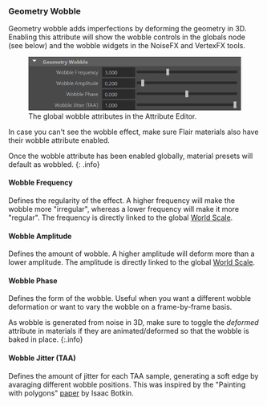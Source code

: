 ### Geometry Wobble
Geometry wobble adds imperfections by deforming the geometry in 3D. Enabling this attribute will show the wobble controls in the globals node (see below) and the wobble widgets in the NoiseFX and VertexFX tools.

<figure class="aio-ui">
	<img src="/media/effects/wobble/wobble-attrs.png" alt="Global wobble attributes in the Attribute Editor">
	<figcaption>The global wobble attributes in the Attribute Editor.</figcaption>
</figure>

In case you can't see the wobble effect, make sure Flair materials also have their wobble attribute enabled.

Once the wobble attribute has been enabled globally, material presets will default as wobbled.
{: .info}

#### Wobble Frequency
Defines the regularity of the effect. A higher frequency will make the wobble more "irregular", whereas a lower frequency will make it more "regular". The frequency is directly linked to the global [World Scale](/flair/getting-started/globals/#world-scale).

#### Wobble Amplitude
Defines the amount of wobble. A higher amplitude will deform more than a lower amplitude. The amplitude is directly linked to the global [World Scale](/flair/getting-started/globals/#world-scale).

#### Wobble Phase
Defines the form of the wobble. Useful when you want a different wobble deformation or want to vary the wobble on a frame-by-frame basis.

As wobble is generated from noise in 3D, make sure to toggle the *deformed* attribute in materials if they are animated/deformed so that the wobble is baked in place.
{:.info}

#### Wobble Jitter (TAA)
Defines the amount of jitter for each TAA sample, generating a soft edge by avaraging different wobble positions. This was inspired by the "Painting with polygons" [paper](https://dl.acm.org/doi/10.1145/1597990.1598012) by Isaac Botkin. 
